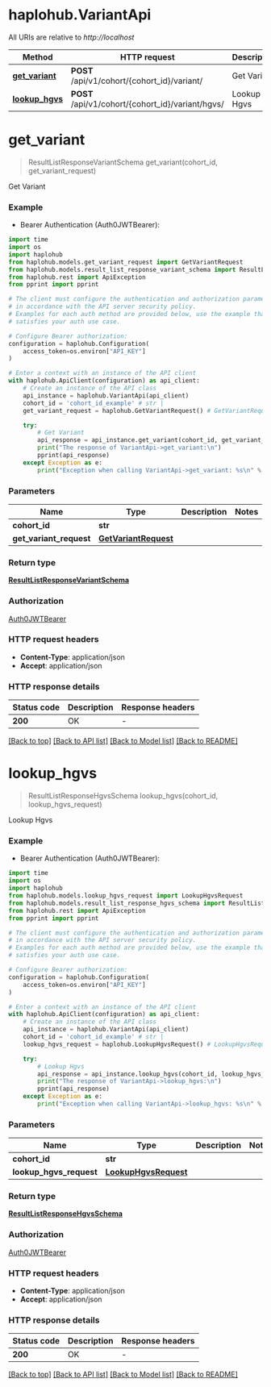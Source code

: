 # haplohub.VariantApi

All URIs are relative to *http://localhost*

Method | HTTP request | Description
------------- | ------------- | -------------
[**get_variant**](VariantApi.md#get_variant) | **POST** /api/v1/cohort/{cohort_id}/variant/ | Get Variant
[**lookup_hgvs**](VariantApi.md#lookup_hgvs) | **POST** /api/v1/cohort/{cohort_id}/variant/hgvs/ | Lookup Hgvs


# **get_variant**
> ResultListResponseVariantSchema get_variant(cohort_id, get_variant_request)

Get Variant

### Example

* Bearer Authentication (Auth0JWTBearer):
```python
import time
import os
import haplohub
from haplohub.models.get_variant_request import GetVariantRequest
from haplohub.models.result_list_response_variant_schema import ResultListResponseVariantSchema
from haplohub.rest import ApiException
from pprint import pprint

# The client must configure the authentication and authorization parameters
# in accordance with the API server security policy.
# Examples for each auth method are provided below, use the example that
# satisfies your auth use case.

# Configure Bearer authorization: 
configuration = haplohub.Configuration(
    access_token=os.environ["API_KEY"]
)

# Enter a context with an instance of the API client
with haplohub.ApiClient(configuration) as api_client:
    # Create an instance of the API class
    api_instance = haplohub.VariantApi(api_client)
    cohort_id = 'cohort_id_example' # str | 
    get_variant_request = haplohub.GetVariantRequest() # GetVariantRequest | 

    try:
        # Get Variant
        api_response = api_instance.get_variant(cohort_id, get_variant_request)
        print("The response of VariantApi->get_variant:\n")
        pprint(api_response)
    except Exception as e:
        print("Exception when calling VariantApi->get_variant: %s\n" % e)
```



### Parameters

Name | Type | Description  | Notes
------------- | ------------- | ------------- | -------------
 **cohort_id** | **str**|  | 
 **get_variant_request** | [**GetVariantRequest**](GetVariantRequest.md)|  | 

### Return type

[**ResultListResponseVariantSchema**](ResultListResponseVariantSchema.md)

### Authorization

[Auth0JWTBearer](../README.md#Auth0JWTBearer)

### HTTP request headers

 - **Content-Type**: application/json
 - **Accept**: application/json

### HTTP response details
| Status code | Description | Response headers |
|-------------|-------------|------------------|
**200** | OK |  -  |

[[Back to top]](#) [[Back to API list]](../README.md#documentation-for-api-endpoints) [[Back to Model list]](../README.md#documentation-for-models) [[Back to README]](../README.md)

# **lookup_hgvs**
> ResultListResponseHgvsSchema lookup_hgvs(cohort_id, lookup_hgvs_request)

Lookup Hgvs

### Example

* Bearer Authentication (Auth0JWTBearer):
```python
import time
import os
import haplohub
from haplohub.models.lookup_hgvs_request import LookupHgvsRequest
from haplohub.models.result_list_response_hgvs_schema import ResultListResponseHgvsSchema
from haplohub.rest import ApiException
from pprint import pprint

# The client must configure the authentication and authorization parameters
# in accordance with the API server security policy.
# Examples for each auth method are provided below, use the example that
# satisfies your auth use case.

# Configure Bearer authorization: 
configuration = haplohub.Configuration(
    access_token=os.environ["API_KEY"]
)

# Enter a context with an instance of the API client
with haplohub.ApiClient(configuration) as api_client:
    # Create an instance of the API class
    api_instance = haplohub.VariantApi(api_client)
    cohort_id = 'cohort_id_example' # str | 
    lookup_hgvs_request = haplohub.LookupHgvsRequest() # LookupHgvsRequest | 

    try:
        # Lookup Hgvs
        api_response = api_instance.lookup_hgvs(cohort_id, lookup_hgvs_request)
        print("The response of VariantApi->lookup_hgvs:\n")
        pprint(api_response)
    except Exception as e:
        print("Exception when calling VariantApi->lookup_hgvs: %s\n" % e)
```



### Parameters

Name | Type | Description  | Notes
------------- | ------------- | ------------- | -------------
 **cohort_id** | **str**|  | 
 **lookup_hgvs_request** | [**LookupHgvsRequest**](LookupHgvsRequest.md)|  | 

### Return type

[**ResultListResponseHgvsSchema**](ResultListResponseHgvsSchema.md)

### Authorization

[Auth0JWTBearer](../README.md#Auth0JWTBearer)

### HTTP request headers

 - **Content-Type**: application/json
 - **Accept**: application/json

### HTTP response details
| Status code | Description | Response headers |
|-------------|-------------|------------------|
**200** | OK |  -  |

[[Back to top]](#) [[Back to API list]](../README.md#documentation-for-api-endpoints) [[Back to Model list]](../README.md#documentation-for-models) [[Back to README]](../README.md)

